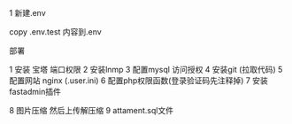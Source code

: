 1 新建.env

copy .env.test 内容到.env


部署

1 安装 宝塔  端口权限
2 安装lnmp
3 配置mysql 访问授权
4 安装git (拉取代码)
5 配置网站 nginx (.user.ini)
6 配置php权限函数(登录验证码先注释掉) 
7 安装fastadmin插件

8 图片压缩 然后上传解压缩
9 attament.sql文件